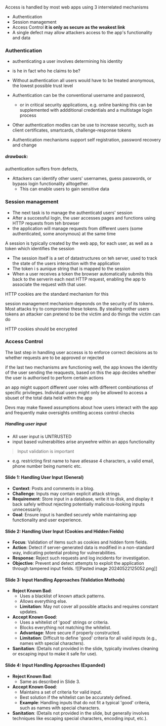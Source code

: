 
Access is handled by most web apps using 3 interrelated mechanisms
- Authentication
- Session management
- Access Control
**it is only as secure as the weakest link**
- A single defect may allow attackers access to the app's functionality and data

### Authentication
- authenticating a user involves determining his identity
- is he in fact who he claims to be?

- Without authentication all users would have to be treated anonymous, the lowest possible trust level

- Authentication can be the conventional username and password, 
	- or in critical security applications, e.g. online banking this can be supplemented with addditional credentials and a multistage login process
- Other authentication modles can be use to increase security, such as client certificates, smartcards, challenge-response tokens
- Authentication mechanisms support self registration, password recovery and change
##### drawback:
authentication suffers from defects, 
- Attackers can identify other users' usernames, guess passwords, or bypass login functionality alltogether.
	- This can enable users to gain sensitive data


### Session management
- The next task is to manage the authenticatd users' session
- After a successful login, the user accesses pages and functions using HTTP requests from teh browser
- the application will manage requests from different users (some authenticated, some anonymous) at the same time

A session is typically created by the web app, for each user, as well as a token which identifies the session

- The session itself is a set of datastructures on teh server, used to track the state of the users interaction with the application
- The token i s aunique string that is mapped to the session
- When a user receives a token the browser automatically submits this back to the serverin each next HTTP request, enabling the app to associate the request with that user.

HTTP cookies are the standard mechanism for this

session management mechanism depeonds on the security of its tokens.
Most attacks try to compromise these tokens. By stealing nother users tokens an attacker can pretend to be the victim and do things the victim can do

HTTP cookies should be encrypted


### Access Control

The last step in handling user accesss is to enforce correct decisions as to whether requests are to be approved or rejected

if the last two mechanisms are functioning well, the app knows the identity of the user sending the reaquests, based on this the app decides whether the user is authorised to perform certain actions

an app might support different user roles with different combinationss of specific privileges. Individual users might only be allowed to access a sbuset of the total data held within the app


Devs may make flawed assumptions about how users interact with the app and frequently make oversights omitting access control checks

##### Handling user input

- All user input is UNTRUSTED
- input based vulnerabilties arise anywehre within an apps functionality

> Input validation is important
- e.g. restricting first name to have atlesase 4 characters, a valid email, phone number being numeric etc.

#### Slide 1: Handling User Input (General)

- **Context**: Posts and comments in a blog.
- **Challenge**: Inputs may contain explicit attack strings.
- **Requirement**: Store input in a database, write it to disk, and display it back safely without rejecting potentially malicious-looking inputs unnecessarily.
- **Goal**: Ensure input is handled securely while maintaining app functionality and user experience.

#### Slide 2: Handling User Input (Cookies and Hidden Fields)

- **Focus**: Validation of items such as cookies and hidden form fields.
- **Action**: Detect if server-generated data is modified in a non-standard way, indicating potential probing for vulnerabilities.
- **Response**: Reject such requests and log incidents for investigation.
- **Objective**: Prevent and detect attempts to exploit the application through tampered input fields.
![[Pasted image 20240522125052.png]]
#### Slide 3: Input Handling Approaches (Validation Methods)

- **Reject Known Bad**:
    - Uses a blacklist of known attack patterns.
    - Allows everything else.
    - **Limitation**: May not cover all possible attacks and requires constant updates.
- **Accept Known Good**:
    - Uses a whitelist of 'good' strings or criteria.
    - Blocks everything not matching the whitelist.
    - **Advantage**: More secure if properly constructed.
    - **Limitation**: Difficult to define 'good' criteria for all valid inputs (e.g., names with special characters).
- **Sanitation**: (Details not provided in the slide, typically involves cleaning or escaping input to make it safe for use).

#### Slide 4: Input Handling Approaches (Expanded)

- **Reject Known Bad**:
    - Same as described in Slide 3.
- **Accept Known Good**:
    - Maintains a set of criteria for valid input.
    - Best solution if the whitelist can be accurately defined.
    - **Example**: Handling inputs that do not fit a typical 'good' criteria, such as names with special characters.
- **Sanitation**: (Details not provided in the slide, but generally involves techniques like escaping special characters, encoding input, etc.).



